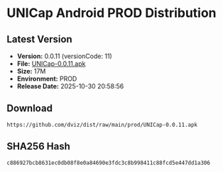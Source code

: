 # UNICap Android PROD Distribution

## Latest Version

- **Version:** 0.0.11 (versionCode: 11)
- **File:** [UNICap-0.0.11.apk](UNICap-0.0.11.apk)
- **Size:** 17M
- **Environment:** PROD
- **Release Date:** 2025-10-30 20:58:56

## Download

```
https://github.com/dviz/dist/raw/main/prod/UNICap-0.0.11.apk
```

## SHA256 Hash

```
c886927bcb8631ec0db08f8e0a84690e3fdc3c8b998411c88fcd5e447dd1a306
```
